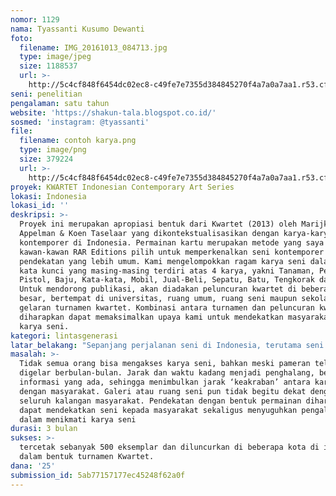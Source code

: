 ```yaml
---
nomor: 1129
nama: Tyassanti Kusumo Dewanti
foto:
  filename: IMG_20161013_084713.jpg
  type: image/jpeg
  size: 1188537
  url: >-
    http://5c4cf848f6454dc02ec8-c49fe7e7355d384845270f4a7a0a7aa1.r53.cf2.rackcdn.com/8d3269ac-c9aa-4db1-bf83-b3174ecc3cd3/IMG_20161013_084713.jpg
seni: penelitian
pengalaman: satu tahun
website: 'https://shakun-tala.blogspot.co.id/'
sosmed: 'instagram: @tyassanti'
file:
  filename: contoh karya.png
  type: image/png
  size: 379224
  url: >-
    http://5c4cf848f6454dc02ec8-c49fe7e7355d384845270f4a7a0a7aa1.r53.cf2.rackcdn.com/8e2f90ad-e3ce-4697-89fa-578fb567fc0d/contoh%20karya.png
proyek: KWARTET Indonesian Contemporary Art Series
lokasi: Indonesia
lokasi_id: ''
deskripsi: >-
  Proyek ini merupakan apropiasi bentuk dari Kwartet (2013) oleh Marijke
  Appelman & Koen Taselaar yang dikontekstualisasikan dengan karya-karya seni
  kontemporer di Indonesia. Permainan kartu merupakan metode yang saya dan
  kawan-kawan RAR Editions pilih untuk memperkenalkan seni kontemporer melalui
  pendekatan yang lebih umum. Kami mengelompokkan ragam karya seni dalam sebelas
  kata kunci yang masing-masing terdiri atas 4 karya, yakni Tanaman, Perahu,
  Pistol, Baju, Kata-kata, Mobil, Jual-Beli, Sepatu, Batu, Tengkorak dan Lampu.
  Untuk mendorong publikasi, akan diadakan peluncuran kwartet di beberapa kota
  besar, bertempat di universitas, ruang umum, ruang seni maupun sekolah dengan
  gelaran turnamen kwartet. Kombinasi antara turnamen dan peluncuran kwartet
  diharapkan dapat memaksimalkan upaya kami untuk mendekatkan masyarakat dengan
  karya seni. 
kategori: lintasgenerasi
latar_belakang: "Sepanjang perjalanan seni di Indonesia, terutama seni rupa, masyarakat terlihat mulai antusias untuk menjadi penikmat dan terkadang mulai mengalami kontemplasi berkelanjutan setelah bertemu karya. Namun seringkali keberadaan pameran dan karya seni tersebut tidak dapat diakses oleh seluruh kalangan. Hal ini bisa jadi karena transportasi, waktu, tenaga dan hal lainnya. \tMengingat ada banyak makna dan keunikan dalam karya yang sayang untuk dilewatkan khalayak, saya memutuskan untuk membawa karya jauh lebih dekat dan mudah untuk dinikmati, yakni dengan menghadirkannya dalam bentuk permainan kwartet yang bisa dinikmati semua kalangan (lintas generasi) bersama kolektif RAR Editions"
masalah: >-
  Tidak semua orang bisa mengakses karya seni, bahkan meski pameran telah
  digelar berbulan-bulan. Jarak dan waktu kadang menjadi penghalang, begitu pula
  informasi yang ada, sehingga menimbulkan jarak ‘keakraban’ antara karya seni
  dengan masyarakat. Galeri atau ruang seni pun tidak begitu dekat dengan
  seluruh kalangan masyarakat. Pendekatan dengan bentuk permainan diharapkan
  dapat mendekatkan seni kepada masyarakat sekaligus menyuguhkan pengalaman baru
  dalam menikmati karya seni
durasi: 3 bulan
sukses: >-
  tercetak sebanyak 500 eksemplar dan diluncurkan di beberapa kota di indonesia
  dalam bentuk turnamen Kwartet. 
dana: '25'
submission_id: 5ab77157177ec45248f62a0f
---
```

